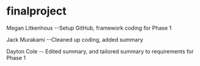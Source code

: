 # finalproject

Megan Litkenhous --Setup GitHub, framework coding for Phase 1 

Jack Murakami --Cleaned up coding, added summary

Dayton Cole  -- Edited summary, and tailored summary to requirements for Phase 1
